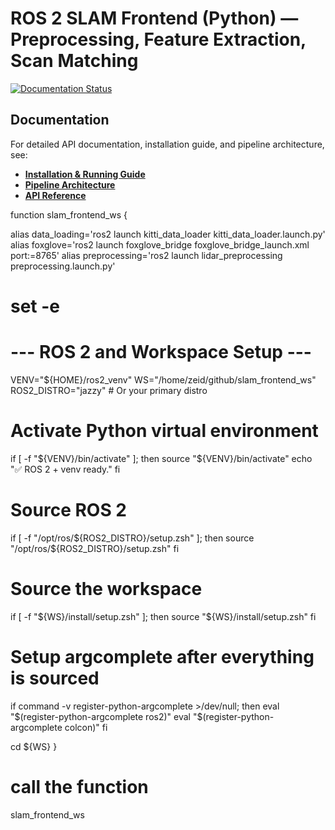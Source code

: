 
# ROS 2 SLAM Frontend (Python) — Preprocessing, Feature Extraction, Scan Matching

[![Documentation Status](https://readthedocs.org/projects/slam-frontend/badge/?version=latest)](https://slam-frontend.readthedocs.io/en/latest/?badge=latest)


## Documentation

For detailed API documentation, installation guide, and pipeline architecture, see:
- **[Installation & Running Guide](https://slam-frontend.readthedocs.io/en/latest/guide/install_run.html)**
- **[Pipeline Architecture](https://slam-frontend.readthedocs.io/en/latest/guide/pipeline.html)**
- **[API Reference](https://slam-frontend.readthedocs.io/en/latest/api/index.html)**


function slam_frontend_ws {
  
  alias data_loading='ros2 launch kitti_data_loader kitti_data_loader.launch.py'
  alias foxglove='ros2 launch foxglove_bridge foxglove_bridge_launch.xml port:=8765'
  alias preprocessing='ros2 launch lidar_preprocessing preprocessing.launch.py'
  # set -e
  # --- ROS 2 and Workspace Setup ---
  VENV="${HOME}/ros2_venv"
  WS="/home/zeid/github/slam_frontend_ws"
  ROS2_DISTRO="jazzy" # Or your primary distro

  # Activate Python virtual environment
  if [ -f "${VENV}/bin/activate" ]; then
    source "${VENV}/bin/activate"
    echo "✅ ROS 2 + venv ready."
  fi

  # Source ROS 2
  if [ -f "/opt/ros/${ROS2_DISTRO}/setup.zsh" ]; then
    source "/opt/ros/${ROS2_DISTRO}/setup.zsh"
  fi

  # Source the workspace
  if [ -f "${WS}/install/setup.zsh" ]; then
    source "${WS}/install/setup.zsh"
  fi

  # Setup argcomplete after everything is sourced
  if command -v register-python-argcomplete >/dev/null; then
      eval "$(register-python-argcomplete ros2)"
      eval "$(register-python-argcomplete colcon)"
  fi

  cd ${WS}
}
# call the function
slam_frontend_ws

<!-- ## Workspace

This workspace contains three ROS 2 Python packages aligned with lecture 2C (SLAM Frontend) sections:
- `slam_preprocessing`: filters and deskews raw point clouds
- `slam_feature_extraction`: extracts features (e.g., corners/planes) from filtered clouds
- `slam_scan_matching`: aligns consecutive scans (ICP/NDT) and publishes odometry

**Topics** (by default; configurable via parameters):
- Input raw cloud: `/points_raw` (`sensor_msgs/msg/PointCloud2`)
- Filtered cloud: `/points_filtered`
- Keypoints (corners, planes): `/keypoints/corners`, `/keypoints/planes` (`sensor_msgs/msg/PointCloud2`)
- Aligned/registered cloud: `/points_aligned`
- Odometry: `/odom` (`nav_msgs/msg/Odometry`)

## Quick start
```bash
# From this workspace root
colcon build --symlink-install
source install/setup.bash

# Run the end‑to‑end pipeline (namespaced demo)
ros2 launch slam_pipeline demo_pipeline.launch.py

# (Optional) Play a ROS 2 bag with point clouds in /points_raw
ros2 bag play <your_bag>
```

## Visualize in Foxglove Studio
1. Install and run the Foxglove bridge:
   ```bash
   sudo apt install ros-$ROS_DISTRO-foxglove-bridge
   ros2 launch foxglove_bridge foxglove_bridge_launch.xml
   ```
2. In Foxglove Studio: **Open connection → Foxglove WebSocket**, URL `ws://localhost:8765`.
3. Add **3D** and **Plot** panels, subscribe to `/points_filtered`, `/keypoints/*`, `/points_aligned`, and `/odom`. -->
